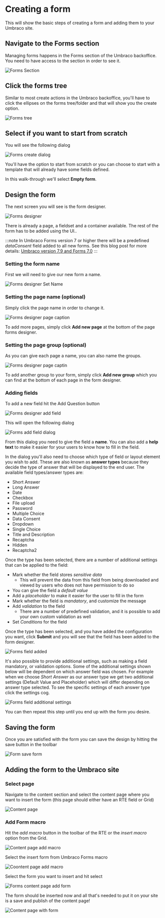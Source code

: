# Creating a form

This will show the basic steps of creating a form and adding them to your Umbraco site.

## Navigate to the Forms section

Managing forms happens in the Forms section of the Umbraco backoffice. You need to have access to the section in order to see it. 

![Forms Section](images/FormsSection.png)

## Click the forms tree

Similar to most create actions in the Umbraco backoffice, you'll have to click the ellipses on the forms tree/folder and that will show you the create option.

![Forms tree](FormsTree.png)

## Select if you want to start from scratch
You will see the following dialog

![Forms create dialog](FormsCreateDialog.png)

You'll have the option to start from scratch or you can choose to start with a template that will already have some fields defined.

In this walk-through we'll select **Empty form**.

## Design the form

The next screen you will see is the form designer.

![Forms designer](images/FormDesignerStart.png)

There is already a page, a fieldset and a container available. The rest of the form has to be added using the UI..

:::note
In Umbraco Forms version 7 or higher there will be a predefined *dataConsent* field added to all new forms.
See this blog post for more details: [Umbraco version 7.9 and Forms 7.0](https://umbraco.com/blog/umbraco-version-79-and-forms-70-is-out/)
:::

### Setting the form name
First we will need to give our new form a name.

![Forms designer Set Name](images/FormDesignerFormName.png)

### Setting the page name (optional)

Simply click the page name in order to change it.

![Forms designer page caption](images/FormDesignerPageCaption.png)

To add more pages, simply click **Add new page** at the bottom of the page forms designer.

### Setting the page group (optional)

As you can give each page a name, you can also name the groups.

![Forms designer page captin](images/FormDesignerPageGroup.png)

To add another group to your form, simply click **Add new group** which you can find at the bottom of each page in the form designer.

### Adding fields

To add a new field hit the Add Question button

![Forms designer add field](images/FormDesignerAddField.png)

This will open the following dialog

![Forms add field dialog](images/FormDesignerAddFieldDialog.png)

From this dialog you need to give the field a **name**. You can also add a **help text** to make it easier for your users to know how to fill in the field.

In the dialog you'll also need to choose which type of field or layout element you wish to add. These are also known as **answer types** because they decide the type of answer that will be displayed to the end user. The available field types/answer types are:

- Short Answer
- Long Answer
- Date
- Checkbox
- File upload
- Password
- Multiple Choice
- Data Consent
- Dropdown
- Single Choice
- Title and Description
- Recaptcha
- Hidden
- Recaptcha2

Once the type has been selected, there are a number of additional settings that can be applied to the field:

* Mark whether the field stores *sensitive data*
    * This will prevent the data from this field from being downloaded and viewed by users who does not have permission to do so
* You can give the field a *default value*
* Add a *placeholder* to make it easier for the user to fill in the form
* Mark whether the field is *mandatory*, and customize the message
* Add *validation* to the field
    * There are a number of predefined validation, and it is possible to add your own custom validation as well
* Set *Conditions* for the field

Once the type has been selected, and you have added the configuration you want, click **Submit** and you will see that the field has been added to the form designer.

![Forms field added](FormDesignerFieldAdded.png)

It's also possible to provide additional settings, such as making a field mandatory, or validation options. Some of the additional settings shown below will be dependent on which answer field was chosen. For example when we choose *Short Answer* as our answer type we get two additional settings (Default Value and Placeholder) which will differ depending on answer type selected. To see the specific settings of each answer type click the settings cog.

![Forms field additional settings](FormsFieldSettings.gif)

You can then repeat this step until you end up with the form you desire.

## Saving the form
Once you are satisfied with the form you can save the design by hitting the save button in the toolbar

![Form save form](FormDesignerSave.png)


## Adding the form to the Umbraco site

### Select page

Navigate to the content section and select the content page where you want to insert the form (this page should either have an RTE field or Grid)

![Content page](ContentExamples.png)

### Add Form macro

Hit the *add macro* button in the toolbar of the RTE or the *insert macro* option from the Grid.

![Content page add macro](ContentExampleMacroButton.png)

Select the insert form from Umbraco Forms macro

![Coontent page add macro](ContentPageAddMacroDialog.png)

Select the form you want to insert and hit select

![Forms content page add form](ContentPageAddMacroDialogChooseForm.png)

The form should be inserted now and all that's needed to put it on your site is a save and publish of the content page!

![Content page with form](ContentExamplesWithForm.png)
